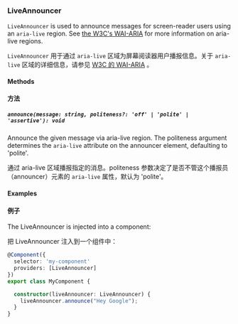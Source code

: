 ### LiveAnnouncer

`LiveAnnouncer` is used to announce messages for screen-reader users using an `aria-live` region.
See [the W3C's WAI-ARIA](https://www.w3.org/TR/wai-aria/states_and_properties#aria-live)
for more information on aria-live regions.

`LiveAnnouncer` 用于通过 `aria-live` 区域为屏幕阅读器用户播报信息。关于 `aria-live` 区域的详细信息，请参见 [W3C 的 WAI-ARIA](https://www.w3.org/TR/wai-aria/states_and_properties#aria-live) 。

#### Methods

#### 方法

##### `announce(message: string, politeness?: 'off' | 'polite' | 'assertive'): void`

Announce the given message via aria-live region. The politeness argument determines the
`aria-live` attribute on the announcer element, defaulting to 'polite'.

通过 aria-live 区域播报指定的消息。politeness 参数决定了是否不管这个播报员（announcer）元素的 `aria-live` 属性，默认为 'polite'。

#### Examples

#### 例子

The LiveAnnouncer is injected into a component:

把 LiveAnnouncer 注入到一个组件中：

```ts
@Component({
  selector: 'my-component'
  providers: [LiveAnnouncer]
})
export class MyComponent {

  constructor(liveAnnouncer: LiveAnnouncer) {
    liveAnnouncer.announce("Hey Google");
  }
}
```
